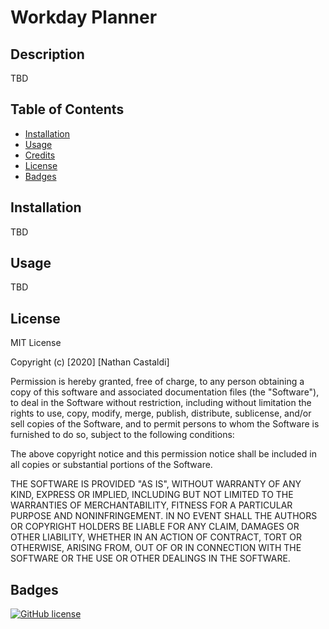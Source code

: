 # Workday Planner

## Description 

TBD

## Table of Contents

* [Installation](#installation)
* [Usage](#usage)
* [Credits](#credits)
* [License](#license)
* [Badges](#badges)


## Installation

TBD

## Usage 

TBD

## License

MIT License

Copyright (c) [2020] [Nathan Castaldi]

Permission is hereby granted, free of charge, to any person obtaining a copy
of this software and associated documentation files (the "Software"), to deal
in the Software without restriction, including without limitation the rights
to use, copy, modify, merge, publish, distribute, sublicense, and/or sell
copies of the Software, and to permit persons to whom the Software is
furnished to do so, subject to the following conditions:

The above copyright notice and this permission notice shall be included in all
copies or substantial portions of the Software.

THE SOFTWARE IS PROVIDED "AS IS", WITHOUT WARRANTY OF ANY KIND, EXPRESS OR
IMPLIED, INCLUDING BUT NOT LIMITED TO THE WARRANTIES OF MERCHANTABILITY,
FITNESS FOR A PARTICULAR PURPOSE AND NONINFRINGEMENT. IN NO EVENT SHALL THE
AUTHORS OR COPYRIGHT HOLDERS BE LIABLE FOR ANY CLAIM, DAMAGES OR OTHER
LIABILITY, WHETHER IN AN ACTION OF CONTRACT, TORT OR OTHERWISE, ARISING FROM,
OUT OF OR IN CONNECTION WITH THE SOFTWARE OR THE USE OR OTHER DEALINGS IN THE
SOFTWARE.

## Badges

[![GitHub license](https://img.shields.io/github/license/ncastaldi/hw5-workday_planner?style=for-the-badge)](https://github.com/ncastaldi/hw5-workday_planner/blob/main/license.txt)
